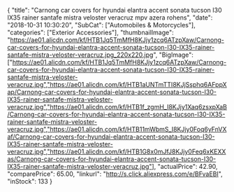 {
	"title": "Carnong car covers for hyundai elantra accent sonata tucson I30 IX35 rainer santafe mistra veloster veracruz mpv azera rohens",
	"date": "2018-10-31 10:30:20",
	"SubCat": ["Automobiles & Motorcycles"],
	"categories": ["Exterior Accessories"],
	"thumbnailImage": "https://ae01.alicdn.com/kf/HTB1Jq5TmMfH8KJjy1zcq6ATzpXaw/Carnong-car-covers-for-hyundai-elantra-accent-sonata-tucson-I30-IX35-rainer-santafe-mistra-veloster-veracruz.jpg_220x220.jpg",
	"BigImage": ["https://ae01.alicdn.com/kf/HTB1Jq5TmMfH8KJjy1zcq6ATzpXaw/Carnong-car-covers-for-hyundai-elantra-accent-sonata-tucson-I30-IX35-rainer-santafe-mistra-veloster-veracruz.jpg","https://ae01.alicdn.com/kf/HTB1aUNTmTTI8KJjSsphq6AFppXap/Carnong-car-covers-for-hyundai-elantra-accent-sonata-tucson-I30-IX35-rainer-santafe-mistra-veloster-veracruz.jpg","https://ae01.alicdn.com/kf/HTB1f_zgmH_I8KJjy1Xaq6zsxpXaB/Carnong-car-covers-for-hyundai-elantra-accent-sonata-tucson-I30-IX35-rainer-santafe-mistra-veloster-veracruz.jpg","https://ae01.alicdn.com/kf/HTB11mWbmS_I8KJjy0Foq6yFnVXaf/Carnong-car-covers-for-hyundai-elantra-accent-sonata-tucson-I30-IX35-rainer-santafe-mistra-veloster-veracruz.jpg","https://ae01.alicdn.com/kf/HTB1G8x0mJfJ8KJjy0Feq6xKEXXas/Carnong-car-covers-for-hyundai-elantra-accent-sonata-tucson-I30-IX35-rainer-santafe-mistra-veloster-veracruz.jpg"],
	"actualPrice": 42.90,
	"comparePrice": 65.00,
	"linkurl": "http://s.click.aliexpress.com/e/BFvaEBI",
	"inStock": 133
}
